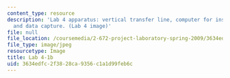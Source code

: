```yaml
---
content_type: resource
description: 'Lab 4 apparatus: vertical transfer line, computer for instrumentation
  and data capture. (Lab 4 image)'
file: null
file_location: /coursemedia/2-672-project-laboratory-spring-2009/3634edfc2f3828ca9356c1a1d99feb6c_lab41b.jpg
file_type: image/jpeg
resourcetype: Image
title: Lab 4-1b
uid: 3634edfc-2f38-28ca-9356-c1a1d99feb6c
---
```


